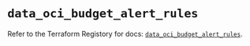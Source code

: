 # `data_oci_budget_alert_rules`

Refer to the Terraform Registory for docs: [`data_oci_budget_alert_rules`](https://registry.terraform.io/providers/oracle/oci/6.18.0/docs/data-sources/budget_alert_rules).
